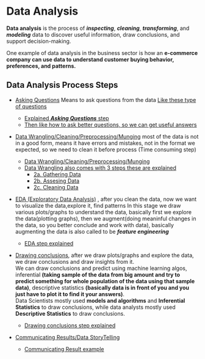 # Data Analysis

**Data analysis** is the process of ***inspecting***, ***cleaning***, ***transforming***, and ***modeling*** data to discover useful information, draw conclusions, and support decision-making.


One example of data analysis in the business sector is how an **e-commerce company can use data to understand customer buying behavior, preferences, and patterns.**


## Data Analysis Process Steps

- [Asking Questions](https://youtu.be/dA6ZksRR6aw?si=Fi3Jn3KYkKcbX510&t=507) Means to ask questions from the data [Like these type of questions](https://youtu.be/dA6ZksRR6aw?si=sxZwbWhwRR-ONlJk&t=697)
   - [Explained ***Asking Questions*** step](https://youtu.be/dA6ZksRR6aw?si=mbSYcWv5qIIdtUne&t=637)
  - [Then like how to ask better questions, so we can get useful answers](https://youtu.be/dA6ZksRR6aw?si=CNpPMwF106Yw7qV8&t=747)
 
- [Data Wrangling/Cleaning/Preprocessing/Munging](https://youtu.be/dA6ZksRR6aw?si=iuLhn6lopplA3l4u&t=525) most of the data is not in a good form, means it have errors and mistakes, not in the format we expected, so we need to clean it before process (Time consuming step) 
   - [Data Wrangling/Cleaning/Preprocessing/Munging](https://youtu.be/dA6ZksRR6aw?si=zW8hzf-d9z05o5vt&t=797) 
    - [Data Wrangling also comes with 3 steps these are explained](https://youtu.be/dA6ZksRR6aw?si=_xUhZ7X2_xDO7z8k)
        - [2a. Gathering Data](https://youtu.be/dA6ZksRR6aw?si=aV7f-CYaslTVvd21&t=857)
        - [2b. Assesing Data](https://youtu.be/dA6ZksRR6aw?si=A4LVdK66dttPZhFU&t=927)
        - [2c. Cleaning Data](https://youtu.be/dA6ZksRR6aw?si=i97lncnES3A2P6vm&t=951)

- [EDA (Exploratory Data Analysis)](https://youtu.be/dA6ZksRR6aw?si=xldNMWV0gA5LiZMq&t=577) , after you clean the data, now we want to visualize the data,explore it, find patterns In this stage we draw various plots/graphs to understand the data, basically first we explore the data(plotting graphs), then we augment(doing meaninful changes in the data, so you better conclude and work with data), basically augmenting the data is also called to be ***feature engineering***
    - [EDA step explained](https://youtu.be/dA6ZksRR6aw?si=jwNMSxLzpeJeGWuL&t=1007)

- [Drawing conclusions](https://youtu.be/dA6ZksRR6aw?si=_65toovZIVCqB54G&t=605), after we draw plots/graphs and explore the data, we draw conclusions and draw insights from it.\
 We can draw conclusions and predict using machine learning algos, inferential **(taking sample of the data from big amount and try to predict something for whole population of the data using that sample data)**, descriptive statistics **(basically data is in front of you and you just have to plot it to find it your answers)**.\
  Data Scientists mostly used **models and algorithms** and **Inferential Statistics** to draw conclusions, while data analysts mostly used **Descriptive Statistics** to draw conclusions.
   - [Drawing conclusions step explained](https://youtu.be/dA6ZksRR6aw?si=WANDPgCrTJKdhMmf&t=1157)

- [Communicating Results/Data StoryTelling](https://youtu.be/dA6ZksRR6aw?si=MtEXS0ArNoX-ejWz&t=607)
    - [Communicating Result example](https://youtu.be/dA6ZksRR6aw?si=7_Fw4kRY_4bkr-oN&t=1287)

